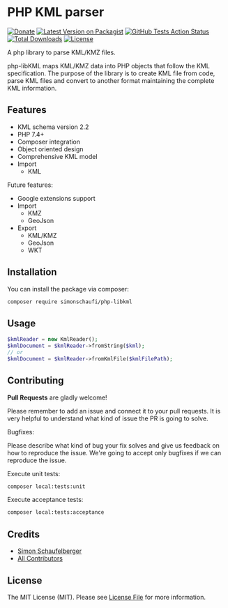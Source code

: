 # PHP KML parser

[![Donate](https://img.shields.io/badge/Donate-PayPal-green.svg)](https://www.paypal.me/simonschaufi/10)
[![Latest Version on Packagist](https://img.shields.io/packagist/v/simonschaufi/php-libkml.svg)](https://packagist.org/packages/simonschaufi/php-libkml)
[![GitHub Tests Action Status](https://img.shields.io/github/actions/workflow/status/simonschaufi/php-libkml/run-tests.yml?branch=main&label=tests)](https://github.com/simonschaufi/php-libkml/actions?query=workflow%3Arun-tests+branch%3Amain)
[![Total Downloads](https://img.shields.io/packagist/dt/simonschaufi/php-libkml.svg)](https://packagist.org/packages/simonschaufi/php-libkml)
[![License](https://poser.pugx.org/simonschaufi/php-libkml/license)](https://packagist.org/packages/simonschaufi/php-libkml)

A php library to parse KML/KMZ files.

php-libKML maps KML/KMZ data into PHP objects that follow the KML specification.
The purpose of the library is to create KML file from code, parse KML files and
convert to another format maintaining the complete KML information.

## Features

* KML schema version 2.2
* PHP 7.4+
* Composer integration
* Object oriented design
* Comprehensive KML model
* Import
  * KML

Future features:

* Google extensions support
* Import
  * KMZ
  * GeoJson
* Export
  * KML/KMZ
  * GeoJson
  * WKT

## Installation

You can install the package via composer:

```bash
composer require simonschaufi/php-libkml
```

## Usage

```php
$kmlReader = new KmlReader();
$kmlDocument = $kmlReader->fromString($kml);
// or
$kmlDocument = $kmlReader->fromKmlFile($kmlFilePath);
```

## Contributing

**Pull Requests** are gladly welcome!

Please remember to add an issue and connect it to your pull requests.
It is very helpful to understand what kind of issue the PR is going to solve.

Bugfixes:

Please describe what kind of bug your fix solves
and give us feedback on how to reproduce the issue.
We're going to accept only bugfixes if we can reproduce the issue.

Execute unit tests:

```bash
composer local:tests:unit
```

Execute acceptance tests:

```bash
composer local:tests:acceptance
```

## Credits

- [Simon Schaufelberger](https://github.com/simonschaufi)
- [All Contributors](../../graphs/contributors)

## License

The MIT License (MIT). Please see [License File](LICENSE.md) for more information.
